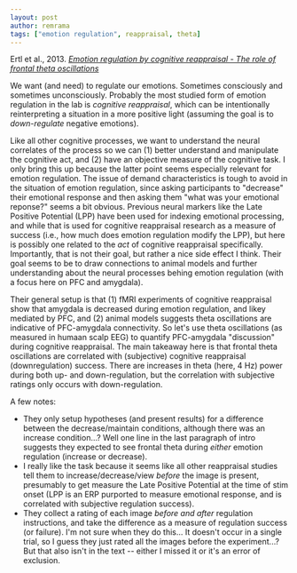```yaml
---
layout: post
author: remrama
tags: ["emotion regulation", reappraisal, theta]
---
```


Ertl et al., 2013. [_Emotion regulation by cognitive reappraisal - The role of frontal theta oscillations_](https://doi-org.ezproxy.lib.utexas.edu/10.1016/j.neuroimage.2013.05.044)


We want (and need) to regulate our emotions. Sometimes consciously and sometimes unconsciously. Probably the most studied form of emotion regulation in the lab is _cognitive reappraisal_, which can be intentionally reinterpreting a situation in a more positive light (assuming the goal is to _down-regulate_ negative emotions).

Like all other cognitive processes, we want to understand the neural correlates of the process so we can (1) better understand and manipulate the cognitive act, and (2) have an objective measure of the cognitive task. I only bring this up because the latter point seems especially relevant for emotion regulation. The issue of demand characteristics is tough to avoid in the situation of emotion regulation, since asking participants to "decrease" their emotional response and then asking them "what was your emotional reponse?" seems a bit obvious. Previous neural markers like the Late Positive Potential (LPP) have been used for indexing emotional processing, and while that is used for cognitive reappraisal research as a measure of success (i.e., how much does emotion regulation modify the LPP), but here is possibly one related to the _act_ of cognitive reappraisal specifically. Importantly, that is not their goal, but rather a nice side effect I think. Their goal seems to be to draw connections to animal models and further understanding about the neural processes behing emotion regulation (with a focus here on PFC and amygdala).

Their general setup is that (1) fMRI experiments of cognitive reappraisal show that amygdala is decreased during emotion regulation, and likey mediated by PFC, and (2) animal models suggests theta oscillations are indicative of PFC-amygdala connectivity. So let's use theta oscillations (as measured in humaan scalp EEG) to quantify PFC-amygdala "discussion" during cognitive reappraisal. The main takeaway here is that frontal theta oscillations are correlated with (subjective) cognitive reappraisal (downregulation) success. There are increases in theta (here, 4 Hz) power during both up- and down-regulation, but the correlation with subjective ratings only occurs with down-regulation.

A few notes:
* They only setup hypotheses (and present results) for a difference between the decrease/maintain conditions, although there was an increase condition...? Well one line in the last paragraph of intro suggests they expected to see frontal theta during _either_ emotion regulation (increase or decrease).
* I really like the task because it seems like all other reappraisal studies tell them to increase/decrease/view _before_ the image is present, presumably to get measure the Late Positive Potential at the time of stim onset (LPP is an ERP purported to measure emotional response, and is correlated with subjective regulation success).
* They collect a rating of each image _before and after_ regulation instructions, and take the difference as a measure of regulation success (or failure). I'm not sure when they do this... It doesn't occur in a single trial, so I guess they just rated all the images before the experiment...? But that also isn't in the text -- either I missed it or it's an error of exclusion.

